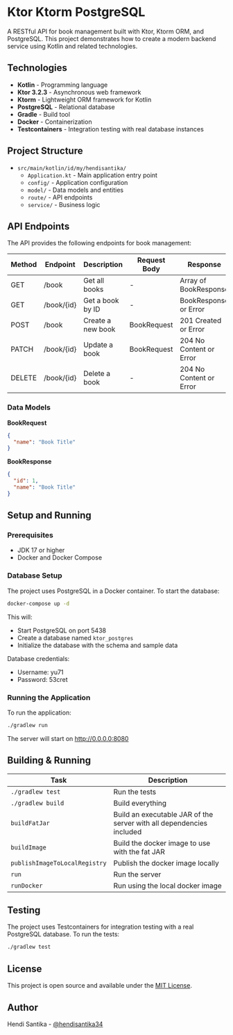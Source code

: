 # Ktor Ktorm PostgreSQL

A RESTful API for book management built with Ktor, Ktorm ORM, and PostgreSQL. This project demonstrates how to create a
modern backend service using Kotlin and related technologies.

## Technologies

- **Kotlin** - Programming language
- **Ktor 3.2.3** - Asynchronous web framework
- **Ktorm** - Lightweight ORM framework for Kotlin
- **PostgreSQL** - Relational database
- **Gradle** - Build tool
- **Docker** - Containerization
- **Testcontainers** - Integration testing with real database instances

## Project Structure

- `src/main/kotlin/id/my/hendisantika/`
    - `Application.kt` - Main application entry point
    - `config/` - Application configuration
    - `model/` - Data models and entities
    - `route/` - API endpoints
    - `service/` - Business logic

## API Endpoints

The API provides the following endpoints for book management:

| Method | Endpoint   | Description       | Request Body | Response                |
|--------|------------|-------------------|--------------|-------------------------|
| GET    | /book      | Get all books     | -            | Array of BookResponse   |
| GET    | /book/{id} | Get a book by ID  | -            | BookResponse or Error   |
| POST   | /book      | Create a new book | BookRequest  | 201 Created or Error    |
| PATCH  | /book/{id} | Update a book     | BookRequest  | 204 No Content or Error |
| DELETE | /book/{id} | Delete a book     | -            | 204 No Content or Error |

### Data Models

**BookRequest**

```json
{
  "name": "Book Title"
}
```

**BookResponse**

```json
{
  "id": 1,
  "name": "Book Title"
}
```

## Setup and Running

### Prerequisites

- JDK 17 or higher
- Docker and Docker Compose

### Database Setup

The project uses PostgreSQL in a Docker container. To start the database:

```bash
docker-compose up -d
```

This will:

- Start PostgreSQL on port 5438
- Create a database named `ktor_postgres`
- Initialize the database with the schema and sample data

Database credentials:

- Username: yu71
- Password: 53cret

### Running the Application

To run the application:

```bash
./gradlew run
```

The server will start on http://0.0.0.0:8080

## Building & Running

| Task                          | Description                                                          |
|-------------------------------|----------------------------------------------------------------------|
| `./gradlew test`              | Run the tests                                                        |
| `./gradlew build`             | Build everything                                                     |
| `buildFatJar`                 | Build an executable JAR of the server with all dependencies included |
| `buildImage`                  | Build the docker image to use with the fat JAR                       |
| `publishImageToLocalRegistry` | Publish the docker image locally                                     |
| `run`                         | Run the server                                                       |
| `runDocker`                   | Run using the local docker image                                     |

## Testing

The project uses Testcontainers for integration testing with a real PostgreSQL database. To run the tests:

```bash
./gradlew test
```

## License

This project is open source and available under the [MIT License](LICENSE).

## Author

Hendi Santika - [@hendisantika34](https://github.com/hendisantika)